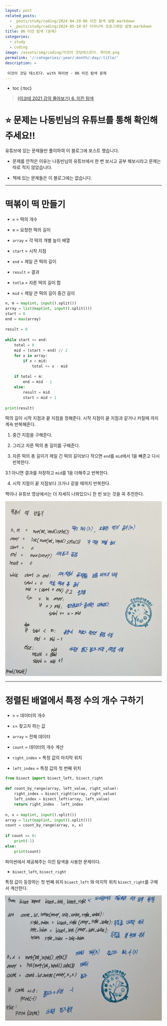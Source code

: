 ```yaml
---
layout: post
related_posts:
  - _posts/study/coding/2024-04-29-06 이진 탐색 설명.markdown
  - _posts/study/coding/2024-05-10-07 다이나믹 프로그래밍 설명.markdown
title: 06 이진 탐색 (문제)
categories:
  - study
  - coding
image: /assets/img/coding/이것이 코딩테스트다. 파이썬.png
permalink: '/:categories/:year/:month/:day/:title/'
description: >

 이것이 코딩 테스트다. with 파이썬 - 06 이진 탐색 문제
---
```


* toc
{:toc}

> [(이코테 2021 강의 몰아보기) 6. 이진 탐색](https://www.youtube.com/watch?v=94RC-DsGMLo&list=PLRx0vPvlEmdAghTr5mXQxGpHjWqSz0dgC&index=5)

# **⭐ 문제는 나동빈님의 유튜브를 통해 확인해 주세요!!**

유튜브에 있는 문제들만 풀이하여 이 블로그에 포스트 했습니다.

- 문제를 안적은 이유는 나동빈님의 유튜브에서 한 번 보시고 공부 해보시라고 문제는 따로 적지 않았습니다.

- 책에 있는 문제들은 이 블로그에는 없습니다.

---

# 떡볶이 떡 만들기

- `n` = 떡의 개수

- `m` = 요청한 떡의 길이

- `array` = 각 떡의 개별 높이 배열

- `start` = 시작 지점

- `end` = 제일 큰 떡의 길이

- `result` = 결과

- `totla` = 자른 떡의 길이 합

- `mid` = 제일 큰 떡의 길이 중간 길이

```python
n, m = map(int, input().split())
array = list(map(int, input().split()))
start = 0
end = max(array)

result = 0

while start <= end:
    total = 0
    mid = (start + end) // 2
    for x in array:
        if x > mid:
            total += x - mid

    if total < m:
        end = mid - 1
    else:
        result = mid
        start = mid + 1

print(result)
```

떡의 길이 시작 지점과 끝 지점을 정해준다. 시작 지점이 끝 지점과 같거나 커질때 까지 계속 반복해준다.

1. 중간 지점을 구해준다. 

2. 그리고 자른 떡의 총 길이를 구해준다.

3. 자른 떡의 총 길이가 제일 긴 떡의 길이보다 작으면 `end`를 `mid`에서 1을 빼준고 다시 반복한다.

3.1 아니면 결과를 저장하고 `mid`를 1을 더해주고 반복한다.

4. 시작 지점이 끝 지점보다 크거나 같을 때까지 반복한다.

책이나 유튜브 영상에서는 더 자세히 나와있으니 한 번 보는 것을 꼭 추천한다.

<img src="/assets/img/coding/떡볶이 떡 만들기.jpg" />

---

# 정렬된 배열에서 특정 수의 개수 구하기

- `n` = 데이터의 개수

- `x`=  찾고자 하는 값

- `array` = 전체 데이터 

- `count` = 데이터의 개수 계산

- `right_index` = 특정 값의 마지막 위치

- `left_index` = 특정 값의 첫 번째 위치

```python
from bisect import bisect_left, bisect_right

def count_by_range(array, left_value, right_value):
    right_index = bisect_right(array, right_value)
    left_index = bisect_left(array, left_value)
    return right_index - left_index

n, x = map(int, input().split())  
array = list(map(int, input().split())) 
count = count_by_range(array, x, x)

if count == 0:
    print(-1)
else:
    print(count)
```

파이썬에서 제공해주는 이진 탐색을 사용한 문제이다.

- `bisect_left`, `bisect_right`

특정 값이 등장하는 첫 번째 위치 `bisect_left` 와 마지막 위치 `bisect_right`를 구해서 계산한다.

<img src="/assets/img/coding/정렬된 배열에서 특정 수의 개수 구하기.jpg" />